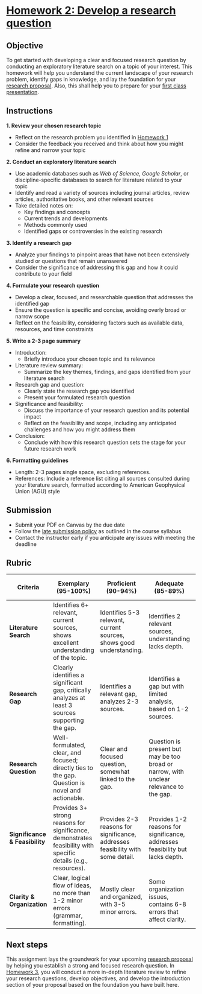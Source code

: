 # [Homework 2: Develop a research question](https://aselshall.github.io/rm/hw/hw2)

## Objective
To get started with developing a clear and focused research question by conducting an exploratory literature search on a topic of your interest. This homework will help you understand the current landscape of your research problem, identify gaps in knowledge, and lay the foundation for your [research proposal](https://aselshall.github.io/rm/hw/proposal-hw). Also, this shall help you to prepare for your [first class presentation](https://aselshall.github.io/rm/hw/class-presentation1).

## Instructions

**1. Review your chosen research topic**
- Reflect on the research problem you identified in [Homework 1](https://aselshall.github.io/rm/hw/hw1)
- Consider the feedback you received and think about how you might refine and narrow your topic

**2. Conduct an exploratory literature search**
- Use academic databases such as *Web of Science*, *Google Scholar*, or discipline-specific databases to search for literature related to your topic
- Identify and read a variety of sources including journal articles, review articles, authoritative books, and other relevant sources
- Take detailed notes on:
  - Key findings and concepts
  - Current trends and developments
  - Methods commonly used
  - Identified gaps or controversies in the existing research

**3. Identify a research gap**
- Analyze your findings to pinpoint areas that have not been extensively studied or questions that remain unanswered
- Consider the significance of addressing this gap and how it could contribute to your field

**4. Formulate your research question**
- Develop a clear, focused, and researchable question that addresses the identified gap
- Ensure the question is specific and concise, avoiding overly broad or narrow scope
- Reflect on the feasibility, considering factors such as available data, resources, and time constraints

**5. Write a 2-3 page summary**
- Introduction:
  - Briefly introduce your chosen topic and its relevance
- Literature review summary:
  - Summarize the key themes, findings, and gaps identified from your literature search
- Research gap and question:
  - Clearly state the research gap you identified
  - Present your formulated research question
- Significance and feasibility:
  - Discuss the importance of your research question and its potential impact
  - Reflect on the feasibility and scope, including any anticipated challenges and how you might address them
- Conclusion:
  - Conclude with how this research question sets the stage for your future research work

**6. Formatting guidelines**
- Length: 2-3 pages single space, excluding references.
- References: Include a reference list citing all sources consulted during your literature search, formatted according to American Geophysical Union (AGU) style 

## Submission
- Submit your PDF on Canvas by the due date
- Follow the [late submission policy](https://aselshall.github.io/rm#late-assignment-and-report-policy) as outlined in the course syllabus
- Contact the instructor early if you anticipate any issues with meeting the deadline

## Rubric

| **Criteria**               | **Exemplary (95-100%)**                       | **Proficient (90-94%)**                   | **Adequate (85-89%)**                     | **Needs Improvement (75-84%)**            | **Incomplete (<75%)**                     | **Weight** |
|----------------------------|-----------------------------------------------|-------------------------------------------|-------------------------------------------|-------------------------------------------|-------------------------------------------|------------|
| **Literature Search**       | Identifies 6+ relevant, current sources, shows excellent understanding of the topic. | Identifies 5-3 relevant, current sources, shows good understanding. | Identifies 2 relevant sources, understanding lacks depth. | Identifies fewer than 2 sources, understanding is weak. | No sources identified or irrelevant sources. | 30%       |
| **Research Gap**            | Clearly identifies a significant gap, critically analyzes at least 3 sources supporting the gap. | Identifies a relevant gap, analyzes 2-3 sources. | Identifies a gap but with limited analysis, based on 1-2 sources. | Gap is vague, not well-supported by sources. | No gap identified or poorly supported. | 20%       |
| **Research Question**       | Well-formulated, clear, and focused; directly ties to the gap. Question is novel and actionable. | Clear and focused question, somewhat linked to the gap. | Question is present but may be too broad or narrow, with unclear relevance to the gap. | Unclear or poorly formulated research question. | No research question provided. | 25%       |
| **Significance & Feasibility** | Provides 3+ strong reasons for significance, demonstrates feasibility with specific details (e.g., resources). | Provides 2-3 reasons for significance, addresses feasibility with some detail. | Provides 1-2 reasons for significance, addresses feasibility but lacks depth. | Weak or vague discussion of significance, limited feasibility consideration. | No discussion of significance or feasibility. | 15%       |
| **Clarity & Organization**  | Clear, logical flow of ideas, no more than 1-2 minor errors (grammar, formatting). | Mostly clear and organized, with 3-5 minor errors. | Some organization issues, contains 6-8 errors that affect clarity. | Disorganized, more than 8 errors, difficult to follow. | Disorganized, many errors, hard to understand. | 10%       |

## Next steps
This assignment lays the groundwork for your upcoming [research proposal](https://aselshall.github.io/rm/hw/proposal-hw) by helping you establish a strong and focused research question. In [Homework 3](https://aselshall.github.io/rm/hw/hw3), you will conduct a more in-depth literature review to refine your research questions, develop objectives, and develop the introduction section of your proposal based on the foundation you have built here.
